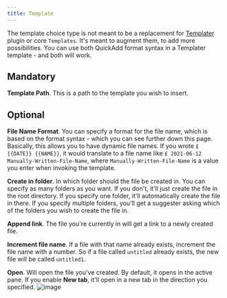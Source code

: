 ```yaml
---
title: Template
---
```


The template choice type is not meant to be a replacement for [Templater](https://github.com/SilentVoid13/Templater/) plugin or core `Templates`. It's meant to augment them, to add more possibilities. You can use both QuickAdd format syntax in a Templater template - and both will work.

## Mandatory
**Template Path**. This is a path to the template you wish to insert.

## Optional
**File Name Format**. You can specify a format for the file name, which is based on the format syntax - which you can see further down this page.
Basically, this allows you to have dynamic file names. If you wrote `£ {{DATE}} {{NAME}}`, it would translate to a file name like `£ 2021-06-12 Manually-Written-File-Name`, where `Manually-Written-File-Name` is a value you enter when invoking the template.

**Create in folder**. In which folder should the file be created in.
You can specify as many folders as you want. If you don't, it'll just create the file in the root directory. If you specify one folder, it'll automatically create the file in there.
If you specify multiple folders, you'll get a suggester asking which of the folders you wish to create the file in.

**Append link**. The file you're currently in will get a link to a newly created file.

**Increment file name**. If a file with that name already exists, increment the file name with a number. So if a file called `untitled` already exists, the new file will be called `untitled1`.

**Open**. Will open the file you've created. By default, it opens in the active pane. If you enable **New tab**, it'll open in a new tab in the direction you specified.
![image](https://user-images.githubusercontent.com/29108628/121773888-3f680980-cb7f-11eb-919b-97d56ef9268e.png)

